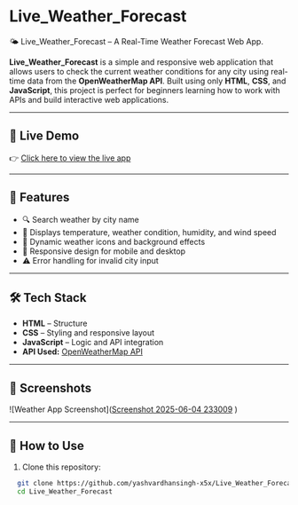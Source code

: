 # Live_Weather_Forecast
🌤️ Live_Weather_Forecast – A Real-Time Weather Forecast Web App.

**Live_Weather_Forecast** is a simple and responsive web application that allows users to check the current weather conditions for any city using real-time data from the **OpenWeatherMap API**. Built using only **HTML**, **CSS**, and **JavaScript**, this project is perfect for beginners learning how to work with APIs and build interactive web applications.

---

## 🔗 Live Demo

👉 [Click here to view the live app](https://yashvardhansingh-x5x.github.io/Live_Weather_Forecast/)


---

## 🚀 Features

- 🔍 Search weather by city name  
- 📍 Displays temperature, weather condition, humidity, and wind speed  
- 🌈 Dynamic weather icons and background effects  
- 📱 Responsive design for mobile and desktop  
- ⚠️ Error handling for invalid city input

---

## 🛠️ Tech Stack

- **HTML** – Structure  
- **CSS** – Styling and responsive layout  
- **JavaScript** – Logic and API integration  
- **API Used:** [OpenWeatherMap API](https://openweathermap.org/api)

---

## 📸 Screenshots

 
![Weather App Screenshot]([Screenshot 2025-06-04 233009](https://github.com/user-attachments/assets/6688a4bc-5fb1-4094-9661-a91220404396)
)

---

## 📂 How to Use

1. Clone this repository:
 ```bash
   git clone https://github.com/yashvardhansingh-x5x/Live_Weather_Forecast.git
   cd Live_Weather_Forecast
